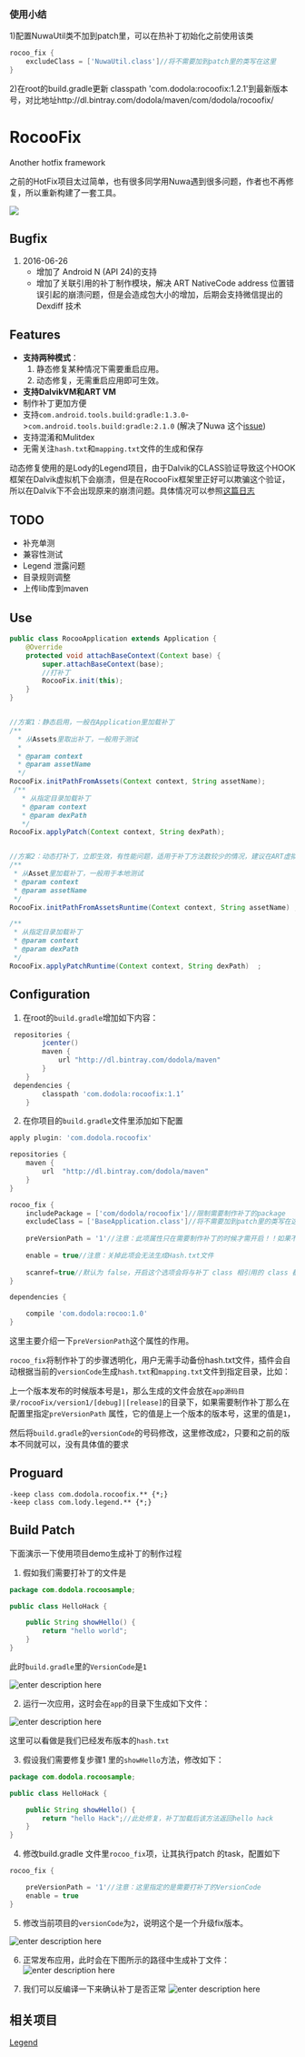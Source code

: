 ### 使用小结
1)配置NuwaUtil类不加到patch里，可以在热补丁初始化之前使用该类
```gradle
rocoo_fix {
    excludeClass = ['NuwaUtil.class']//将不需要加到patch里的类写在这里
}

```

2)在root的build.gradle更新  classpath 'com.dodola:rocoofix:1.2.1'到最新版本号，对比地址http://dl.bintray.com/dodola/maven/com/dodola/rocoofix/

# RocooFix

Another hotfix framework

之前的HotFix项目太过简单，也有很多同学用Nuwa遇到很多问题，作者也不再修复，所以重新构建了一套工具。

![](images/device-2016-05-28-010835.png)

## Bugfix
1. 2016-06-26 
   * 增加了 Android N (API 24)的支持
   * 增加了关联引用的补丁制作模块，解决 ART NativeCode address 位置错误引起的崩溃问题，但是会造成包大小的增加，后期会支持微信提出的 Dexdiff 技术

## Features
* **支持两种模式**：
  1. 静态修复某种情况下需要重启应用。
  2. 动态修复，无需重启应用即可生效。
* **支持DalvikVM和ART VM**
* 制作补丁更加方便
* 支持`com.android.tools.build:gradle:1.3.0`->`com.android.tools.build:gradle:2.1.0` (解决了Nuwa 这个[issue][1])
* 支持混淆和Mulitdex
* 无需关注`hash.txt`和`mapping.txt`文件的生成和保存

动态修复使用的是Lody的Legend项目，由于Dalvik的CLASS验证导致这个HOOK框架在Dalvik虚拟机下会崩溃，但是在RocooFix框架里正好可以欺骗这个验证，所以在Dalvik下不会出现原来的崩溃问题。具体情况可以参照[这篇日志](http://dodola.github.io/2016/05/02/legend_crash/)

## TODO
* 补充单测
* 兼容性测试
* Legend 泄露问题
* 目录规则调整
* 上传lib库到maven

## Use
```java
public class RocooApplication extends Application {
    @Override
    protected void attachBaseContext(Context base) {
        super.attachBaseContext(base);
        //打补丁
        RocooFix.init(this);
    }
}


//方案1：静态启用，一般在Application里加载补丁
/**
  * 从Assets里取出补丁，一般用于测试
  *
  * @param context
  * @param assetName
  */
RocooFix.initPathFromAssets(Context context, String assetName);
 /**
   * 从指定目录加载补丁
   * @param context
   * @param dexPath
   */
RocooFix.applyPatch(Context context, String dexPath);


//方案2：动态打补丁，立即生效，有性能问题，适用于补丁方法数较少的情况，建议在ART虚拟机里启用该模式
/**
 * 从Asset里加载补丁，一般用于本地测试
 * @param context
 * @param assetName
 */
RocooFix.initPathFromAssetsRuntime(Context context, String assetName) ;

/**
 * 从指定目录加载补丁
 * @param context
 * @param dexPath
 */ 
RocooFix.applyPatchRuntime(Context context, String dexPath)  ;
```

## Configuration

1. 在root的`build.gradle`增加如下内容：
```groovy
 repositories {
        jcenter()
        maven {
            url "http://dl.bintray.com/dodola/maven"
        }
    }
 dependencies {
        classpath 'com.dodola:rocoofix:1.1’
    }
```

2. 在你项目的`build.gradle`文件里添加如下配置

```groovy
apply plugin: 'com.dodola.rocoofix'

repositories {
    maven {
        url  "http://dl.bintray.com/dodola/maven"
    }
}

rocoo_fix {
    includePackage = ['com/dodola/rocoofix']//限制需要制作补丁的package
    excludeClass = ['BaseApplication.class']//将不需要加到patch里的类写在这里
    
    preVersionPath = '1'//注意：此项属性只在需要制作补丁的时候才需开启！！如果不需要制作补丁则需要去掉此项
    
    enable = true//注意：关掉此项会无法生成Hash.txt文件
    
    scanref=true//默认为 false，开启这个选项会将与补丁 class 相引用的 class 都打入包中来解决 ART 虚拟机崩溃问题，功能 Beta 中
}

dependencies {

    compile 'com.dodola:rocoo:1.0'
}

```

这里主要介绍一下`preVersionPath`这个属性的作用。

`rocoo_fix`将制作补丁的步骤透明化，用户无需手动备份hash.txt文件，插件会自动根据当前的`versionCode`生成`hash.txt`和`mapping.txt`文件到指定目录，比如：

上一个版本发布的时候版本号是`1`，那么生成的文件会放在`app源码目录/rocooFix/version1/[debug]|[release]`的目录下，如果需要制作补丁那么在配置里指定`preVersionPath` 属性，它的值是上一个版本的版本号，这里的值是`1`，

然后将`build.gradle`的`versionCode`的号码修改，这里修改成`2`，只要和之前的版本不同就可以，没有具体值的要求


## Proguard

```
-keep class com.dodola.rocoofix.** {*;}
-keep class com.lody.legend.** {*;}
```

## Build Patch

下面演示一下使用项目demo生成补丁的制作过程

1. 假如我们需要打补丁的文件是

```java
package com.dodola.rocoosample;

public class HelloHack {

    public String showHello() {
        return "hello world";
    }
}

```

此时`build.gradle`里的`VersionCode`是`1`

![enter description here](./images/1464264036709.jpg "1464264036709.jpg")


2. 运行一次应用，这时会在`app`的目录下生成如下文件：

![enter description here](./images/1464264178068.jpg "1464264178068.jpg")

这里可以看做是我们已经发布版本的`hash.txt`


3. 假设我们需要修复步骤1 里的`showHello`方法，修改如下：

```java
package com.dodola.rocoosample;

public class HelloHack {

    public String showHello() {
        return "hello Hack";//此处修复，补丁加载后该方法返回hello hack
    }
}

```

4. 修改build.gradle 文件里`rocoo_fix`项，让其执行patch 的task，配置如下

```gradle
rocoo_fix {

    preVersionPath = '1'//注意：这里指定的是需要打补丁的VersionCode
    enable = true
}

```

5. 修改当前项目的`versionCode`为`2`，说明这个是一个升级fix版本。

![enter description here](./images/1464264514735.jpg "1464264514735.jpg")

6. 正常发布应用，此时会在下图所示的路径中生成补丁文件：
   ![enter description here](./images/1464264669463.jpg "1464264669463.jpg")


7. 我们可以反编译一下来确认补丁是否正常
   ![enter description here](./images/1464264736467.jpg "1464264736467.jpg")

  
## 相关项目
[Legend](https://github.com/asLody/legend)



[1]:https://github.com/jasonross/Nuwa/issues/65